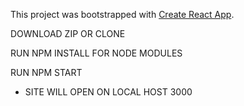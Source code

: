 This project was bootstrapped with [Create React App](https://github.com/facebook/create-react-app).

DOWNLOAD ZIP OR CLONE

RUN NPM INSTALL FOR NODE MODULES

RUN NPM START 
- SITE WILL OPEN ON LOCAL HOST 3000
